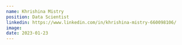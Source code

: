 ```yaml
---
name: Khrishina Mistry
position: Data Scientist
linkedin: https://www.linkedin.com/in/khrishina-mistry-660098106/
image: 
date: 2023-01-23
---
```

